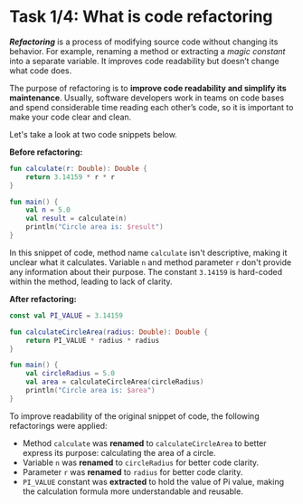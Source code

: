 # Task 1/4: What is code refactoring

**_Refactoring_** is a process of modifying source code without changing its behavior. For example, renaming a method or
extracting a _magic constant_ into a separate variable. It improves code readability but doesn’t change what code does.

The purpose of refactoring is to **improve code readability and simplify its maintenance**. Usually, software developers
work in teams on code bases and spend considerable time reading each other’s code, so it is important to make your code
clear and clean. 

Let's take a look at two code snippets below.

**Before refactoring:**

```kotlin
fun calculate(r: Double): Double {
    return 3.14159 * r * r
}

fun main() {
    val n = 5.0
    val result = calculate(n)
    println("Circle area is: $result")
}
```

In this snippet of code, method name `calculate` isn't descriptive, making it unclear what it calculates.
Variable `n` and method parameter `r` don't provide any information about their purpose.
The constant `3.14159` is hard-coded within the method, leading to lack of clarity.

**After refactoring:**

```kotlin
const val PI_VALUE = 3.14159

fun calculateCircleArea(radius: Double): Double {
    return PI_VALUE * radius * radius
}

fun main() {
    val circleRadius = 5.0
    val area = calculateCircleArea(circleRadius)
    println("Circle area is: $area")
}
```

To improve readability of the original snippet of code, the following refactorings were applied:

- Method `calculate` was **renamed** to `calculateCircleArea` to better express its purpose: calculating the area of a
  circle.
- Variable `n` was **renamed** to `circleRadius` for better code clarity.
- Parameter `r` was **renamed** to `radius` for better code clarity.
- `PI_VALUE` constant was **extracted** to hold the value of Pi value, making the calculation formula more
  understandable and reusable.